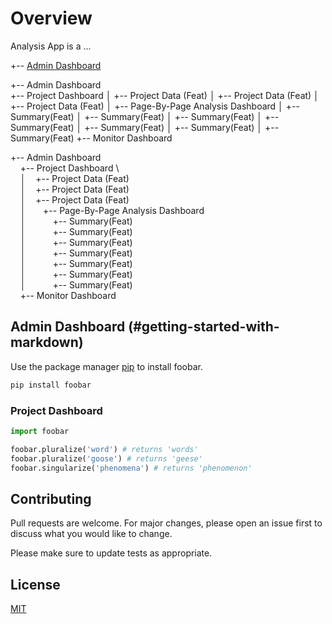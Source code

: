 # Overview

Analysis App is a ...



+-- [Admin Dashboard](#getting-started-with-markdown)

+-- Admin Dashboard
\
+-- Project Dashboard
    │   +-- Project Data (Feat)
    │   +-- Project Data (Feat)
    │   +-- Project Data (Feat)
    │       +-- Page-By-Page Analysis Dashboard
    │           +-- Summary(Feat)
    │           +-- Summary(Feat)
    │           +-- Summary(Feat)
    │           +-- Summary(Feat)
    │           +-- Summary(Feat)
    │           +-- Summary(Feat)
    │           +-- Summary(Feat)
    +-- Monitor Dashboard



+-- Admin Dashboard
\
&nbsp;&nbsp;&nbsp;&nbsp;+-- Project Dashboard
\    
&nbsp;&nbsp;&nbsp;&nbsp;│&nbsp;&nbsp;&nbsp;&nbsp;+-- Project Data (Feat)
\
&nbsp;&nbsp;&nbsp;&nbsp;│&nbsp;&nbsp;&nbsp;&nbsp;+-- Project Data (Feat)
\
&nbsp;&nbsp;&nbsp;&nbsp;│&nbsp;&nbsp;&nbsp;&nbsp;+-- Project Data (Feat)
\
&nbsp;&nbsp;&nbsp;&nbsp;│&nbsp;&nbsp;&nbsp;&nbsp;&nbsp;&nbsp;&nbsp;+-- Page-By-Page Analysis Dashboard
\
&nbsp;&nbsp;&nbsp;&nbsp;│&nbsp;&nbsp;&nbsp;&nbsp;&nbsp;&nbsp;&nbsp;&nbsp;&nbsp;&nbsp;&nbsp;+-- Summary(Feat)
\
&nbsp;&nbsp;&nbsp;&nbsp;│&nbsp;&nbsp;&nbsp;&nbsp;&nbsp;&nbsp;&nbsp;&nbsp;&nbsp;&nbsp;&nbsp;+-- Summary(Feat)
\
&nbsp;&nbsp;&nbsp;&nbsp;│&nbsp;&nbsp;&nbsp;&nbsp;&nbsp;&nbsp;&nbsp;&nbsp;&nbsp;&nbsp;&nbsp;+-- Summary(Feat)
\
&nbsp;&nbsp;&nbsp;&nbsp;│&nbsp;&nbsp;&nbsp;&nbsp;&nbsp;&nbsp;&nbsp;&nbsp;&nbsp;&nbsp;&nbsp;+-- Summary(Feat)
\
&nbsp;&nbsp;&nbsp;&nbsp;│&nbsp;&nbsp;&nbsp;&nbsp;&nbsp;&nbsp;&nbsp;&nbsp;&nbsp;&nbsp;&nbsp;+-- Summary(Feat)
\
&nbsp;&nbsp;&nbsp;&nbsp;│&nbsp;&nbsp;&nbsp;&nbsp;&nbsp;&nbsp;&nbsp;&nbsp;&nbsp;&nbsp;&nbsp;+-- Summary(Feat)
\
&nbsp;&nbsp;&nbsp;&nbsp;│&nbsp;&nbsp;&nbsp;&nbsp;&nbsp;&nbsp;&nbsp;&nbsp;&nbsp;&nbsp;&nbsp;+-- Summary(Feat)
\
&nbsp;&nbsp;&nbsp;&nbsp;+-- Monitor Dashboard





## Admin Dashboard (#getting-started-with-markdown)

Use the package manager [pip](https://pip.pypa.io/en/stable/) to install foobar.

```bash
pip install foobar
```

### Project Dashboard

```python
import foobar

foobar.pluralize('word') # returns 'words'
foobar.pluralize('goose') # returns 'geese'
foobar.singularize('phenomena') # returns 'phenomenon'
```

## Contributing
Pull requests are welcome. For major changes, please open an issue first to discuss what you would like to change.

Please make sure to update tests as appropriate.

## License
[MIT](https://choosealicense.com/licenses/mit/)
